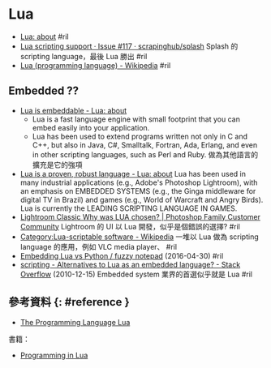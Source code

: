 # Lua

  - [Lua: about](https://www.lua.org/about.html) #ril
  - [Lua scripting support · Issue \#117 · scrapinghub/splash](https://github.com/scrapinghub/splash/issues/117) Splash 的 scripting language，最後 Lua 勝出 #ril
  - [Lua \(programming language\) \- Wikipedia](https://en.wikipedia.org/wiki/Lua_(programming_language)) #ril

## Embedded ??

  - [Lua is embeddable - Lua: about](https://www.lua.org/about.html)
      - Lua is a fast language engine with small footprint that you can embed easily into your application.
      - Lua has been used to extend programs written not only in C and C++, but also in Java, C#, Smalltalk, Fortran, Ada, Erlang, and even in other scripting languages, such as Perl and Ruby. 做為其他語言的擴充是它的強項
  - [Lua is a proven, robust language - Lua: about](https://www.lua.org/about.html) Lua has been used in many industrial applications (e.g., Adobe's Photoshop Lightroom), with an emphasis on EMBEDDED SYSTEMS (e.g., the Ginga middleware for digital TV in Brazil) and games (e.g., World of Warcraft and Angry Birds). Lua is currently the LEADING SCRIPTING LANGUAGE IN GAMES.
  - [Lightroom Classic Why was LUA chosen? \| Photoshop Family Customer Community](https://feedback.photoshop.com/photoshop_family/topics/why-lua) Lightroom 的 UI 以 Lua 開發，似乎是個錯誤的選擇? #ril
  - [Category:Lua\-scriptable software \- Wikipedia](https://en.wikipedia.org/wiki/Category:Lua-scriptable_software) 一堆以 Lua 做為 scripting language 的應用，例如 VLC media player、 #ril
  - [Embedding Lua vs Python / fuzzy notepad](https://eev.ee/blog/2016/04/30/embedding-lua-vs-python/) (2016-04-30) #ril
  - [scripting \- Alternatives to Lua as an embedded language? \- Stack Overflow](https://stackoverflow.com/questions/4448835/) (2010-12-15) Embedded system 業界的首選似乎就是 Lua #ril

## 參考資料 {: #reference }

  - [The Programming Language Lua](https://www.lua.org/)

書籍：

  - [Programming in Lua](https://www.lua.org/pil/)
